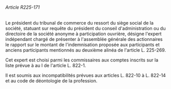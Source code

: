 ###### Article R225-171

Le président du tribunal de commerce du ressort du siège social de la société, statuant sur requête du président du conseil d'administration ou du directoire de la société anonyme à participation ouvrière, désigne l'expert indépendant chargé de présenter à l'assemblée générale des actionnaires le rapport sur le montant de l'indemnisation proposée aux participants et anciens participants mentionnés au deuxième alinéa de l'article L. 225-269.

Cet expert est choisi parmi les commissaires aux comptes inscrits sur la liste prévue à au I de l'article L. 822-1.

Il est soumis aux incompatibilités prévues aux articles L. 822-10 à L. 822-14 et au code de déontologie de la profession.

